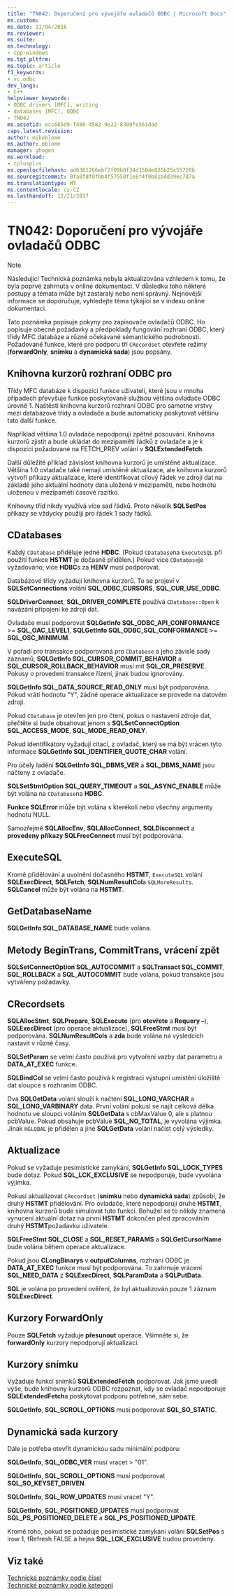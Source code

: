 ```yaml
---
title: "TN042: Doporučení pro vývojáře ovladačů ODBC | Microsoft Docs"
ms.custom: 
ms.date: 11/04/2016
ms.reviewer: 
ms.suite: 
ms.technology:
- cpp-windows
ms.tgt_pltfrm: 
ms.topic: article
f1_keywords:
- vc.odbc
dev_langs:
- C++
helpviewer_keywords:
- ODBC drivers [MFC], writing
- databases [MFC], ODBC
- TN042
ms.assetid: ecc6b5d9-f480-4582-9e22-8309fe561dad
caps.latest.revision: 
author: mikeblome
ms.author: mblome
manager: ghogen
ms.workload:
- cplusplus
ms.openlocfilehash: ad6361266ebf2f09b8f34d150de835b25c55720b
ms.sourcegitcommit: 8fa8fdf0fbb4f57950f1e8f4f9b81b4d39ec7d7a
ms.translationtype: MT
ms.contentlocale: cs-CZ
ms.lasthandoff: 12/21/2017
---
```

# <a name="tn042-odbc-driver-developer-recommendations"></a>TN042: Doporučení pro vývojáře ovladačů ODBC
> [!NOTE]
>  Následující Technická poznámka nebyla aktualizována vzhledem k tomu, že byla poprvé zahrnuta v online dokumentaci. V důsledku toho některé postupy a témata může být zastaralý nebo není správný. Nejnovější informace se doporučuje, vyhledejte téma týkající se v indexu online dokumentaci.  
  
 Tato poznámka popisuje pokyny pro zapisovače ovladačů ODBC. Ho popisuje obecné požadavky a předpoklady fungování rozhraní ODBC, který třídy MFC databáze a různé očekávané sémantického podrobnosti. Požadované funkce, které pro podporu tří `CRecordset` otevřete režimy (**forwardOnly**, **snímku** a **dynamická sada**) jsou popsány.  
  
## <a name="odbcs-cursor-library"></a>Knihovna kurzorů rozhraní ODBC pro  
 Třídy MFC databáze k dispozici funkce uživateli, které jsou v mnoha případech převyšuje funkce poskytované službou většina ovladače ODBC úrovně 1. Naštěstí knihovna kurzorů rozhraní ODBC pro samotné vrstvy mezi databázové třídy a ovladače a bude automaticky poskytovat většinu tato další funkce.  
  
 Například většina 1.0 ovladače nepodporují zpětné posouvání. Knihovna kurzorů zjistit a bude ukládat do mezipaměti řádků z ovladače a je k dispozici požadované na FETCH_PREV volání v **SQLExtendedFetch**.  
  
 Další důležité příklad závislost knihovna kurzorů je umístěné aktualizace. Většina 1.0 ovladače také nemají umístěné aktualizace, ale knihovna kurzorů vytvoří příkazy aktualizace, které identifikovat cílový řádek ve zdroji dat na základě jeho aktuální hodnoty data uložená v mezipaměti, nebo hodnotu uloženou v mezipaměti časové razítko.  
  
 Knihovny tříd nikdy využívá více sad řádků. Proto několik **SQLSetPos** příkazy se vždycky použijí pro řádek 1 sady řádků.  
  
## <a name="cdatabases"></a>CDatabases  
 Každý `CDatabase` přiděluje jedné **HDBC**. (Pokud `CDatabase`na `ExecuteSQL` při použití funkce **HSTMT** je dočasně přidělen.) Pokud více `CDatabase`je vyžadováno, více **HDBC**s za **HENV** musí podporovat.  
  
 Databázové třídy vyžadují knihovna kurzorů. To se projeví v **SQLSetConnections** volání **SQL_ODBC_CURSORS**, **SQL_CUR_USE_ODBC**.  
  
 **SQLDriverConnect**, **SQL_DRIVER_COMPLETE** používá `CDatabase::Open` k navázání připojení ke zdroji dat.  
  
 Ovladače musí podporovat **SQLGetInfo SQL_ODBC_API_CONFORMANCE** >= **SQL_OAC_LEVEL1**, **SQLGetInfo SQL_ODBC_SQL_CONFORMANCE**  >=  **SQL_OSC_MINIMUM**.  
  
 V pořadí pro transakce podporovaná pro `CDatabase` a jeho závislé sady záznamů, **SQLGetInfo SQL_CURSOR_COMMIT_BEHAVIOR** a **SQL_CURSOR_ROLLBACK_BEHAVIOR** musí mít **SQL_CR_PRESERVE**. Pokusy o provedení transakce řízení, jinak budou ignorovány.  
  
 **SQLGetInfo SQL_DATA_SOURCE_READ_ONLY** musí být podporována. Pokud vrátí hodnotu "Y", žádné operace aktualizace se provede na datovém zdroji.  
  
 Pokud `CDatabase` je otevřen jen pro čtení, pokus o nastavení zdroje dat, přečtěte si bude obsahovat jenom s **SQLSetConnectOption SQL_ACCESS_MODE**, **SQL_MODE_READ_ONLY**.  
  
 Pokud identifikátory vyžadují citací, z ovladač, který se má být vrácen tyto informace **SQLGetInfo SQL_IDENTIFIER_QUOTE_CHAR** volání.  
  
 Pro účely ladění **SQLGetInfo SQL_DBMS_VER** a **SQL_DBMS_NAME** jsou načteny z ovladače.  
  
 **SQLSetStmtOption SQL_QUERY_TIMEOUT** a **SQL_ASYNC_ENABLE** může být volána na `CDatabase`na **HDBC**.  
  
 **Funkce SQLError** může být volána s kterékoli nebo všechny argumenty hodnotu NULL.  
  
 Samozřejmě **SQLAllocEnv**, **SQLAllocConnect**, **SQLDisconnect** a **provedeny příkazy SQLFreeConnect** musí být podporována.  
  
## <a name="executesql"></a>ExecuteSQL  
 Kromě přidělování a uvolnění dočasného **HSTMT**, `ExecuteSQL` volání **SQLExecDirect**, **SQLFetch**, **SQLNumResultCol**a `SQLMoreResults`. **SQLCancel** může být volána na **HSTMT**.  
  
## <a name="getdatabasename"></a>GetDatabaseName  
 **SQLGetInfo SQL_DATABASE_NAME** bude volána.  
  
## <a name="begintrans-committrans-rollback"></a>Metody BeginTrans, CommitTrans, vrácení zpět  
 **SQLSetConnectOption SQL_AUTOCOMMIT** a **SQLTransact SQL_COMMIT**, **SQL_ROLLBACK** a **SQL_AUTOCOMMIT** bude volána, pokud transakce jsou vytvářeny požadavky.  
  
## <a name="crecordsets"></a>CRecordsets  
 **SQLAllocStmt**, **SQLPrepare**, **SQLExecute** (pro **otevřete** a **Requery –**), **SQLExecDirect**  (pro operace aktualizace), **SQLFreeStmt** musí být podporována. **SQLNumResultCols** a **zda** bude volána na výsledcích nastavit v různé časy.  
  
 **SQLSetParam** se velmi často používá pro vytvoření vazby dat parametru a **DATA_AT_EXEC** funkce.  
  
 **SQLBindCol** se velmi často používá k registraci výstupní umístění úložiště dat sloupce s rozhraním ODBC.  
  
 Dva **SQLGetData** volání slouží k načtení **SQL_LONG_VARCHAR** a **SQL_LONG_VARBINARY** data. První volání pokusí se najít celková délka hodnotu ve sloupci voláním **SQLGetData** s cbMaxValue 0, ale s platnou pcbValue. Pokud obsahuje pcbValue **SQL_NO_TOTAL**, je vyvolána výjimka. Jinak `HGLOBAL` je přidělen a jiné **SQLGetData** volání načíst celý výsledky.  
  
## <a name="updating"></a>Aktualizace  
 Pokud se vyžaduje pesimistické zamykání, **SQLGetInfo SQL_LOCK_TYPES** bude dotaz. Pokud **SQL_LCK_EXCLUSIVE** se nepodporuje, bude vyvolána výjimka.  
  
 Pokusí aktualizovat `CRecordset` (**snímku** nebo **dynamická sada**) způsobí, že druhý **HSTMT** přidělování. Pro ovladače, které nepodporují druhé **HSTMT**, knihovna kurzorů bude simulovat tuto funkci. Bohužel se to někdy znamená vynucení aktuální dotaz na první **HSTMT** dokončen před zpracováním druhý **HSTMT**požadavku uživatele.  
  
 **SQLFreeStmt SQL_CLOSE** a **SQL_RESET_PARAMS** a **SQLGetCursorName** bude volána během operace aktualizace.  
  
 Pokud jsou **CLongBinarys** v **outputColumns**, rozhraní ODBC je **DATA_AT_EXEC** funkce musí být podporována. To zahrnuje vrácení **SQL_NEED_DATA** z **SQLExecDirect**, **SQLParamData** a **SQLPutData**.  
  
 **SQL** je volána po provedení ověření, že byl aktualizován pouze 1 záznam **SQLExecDirect**.  
  
## <a name="forwardonly-cursors"></a>Kurzory ForwardOnly  
 Pouze **SQLFetch** vyžaduje **přesunout** operace. Všimněte si, že **forwardOnly** kurzory nepodporují aktualizaci.  
  
## <a name="snapshot-cursors"></a>Kurzory snímku  
 Vyžaduje funkcí snímků **SQLExtendedFetch** podporovat. Jak jsme uvedli výše, bude knihovny kurzorů ODBC rozpoznat, kdy se ovladač nepodporuje **SQLExtendedFetch**a poskytovat podporu potřebné, sám sebe.  
  
 **SQLGetInfo**, **SQL_SCROLL_OPTIONS** musí podporovat **SQL_SO_STATIC**.  
  
## <a name="dynaset-cursors"></a>Dynamická sada kurzory  
 Dále je potřeba otevřít dynamickou sadu minimální podporu:  
  
 **SQLGetInfo**, **SQL_ODBC_VER** musí vracet > "01".  
  
 **SQLGetInfo**, **SQL_SCROLL_OPTIONS** musí podporovat **SQL_SO_KEYSET_DRIVEN**.  
  
 **SQLGetInfo**, **SQL_ROW_UPDATES** musí vracet "Y".  
  
 **SQLGetInfo**, **SQL_POSITIONED_UPDATES** musí podporovat **SQL_PS_POSITIONED_DELETE** a **SQL_PS_POSITIONED_UPDATE**.  
  
 Kromě toho, pokud se požaduje pesimistické zamykání volání **SQLSetPos** s irow 1, fRefresh FALSE a hejna **SQL_LCK_EXCLUSIVE** budou provedeny.  
  
## <a name="see-also"></a>Viz také  
 [Technické poznámky podle čísel](../mfc/technical-notes-by-number.md)   
 [Technické poznámky podle kategorií](../mfc/technical-notes-by-category.md)


